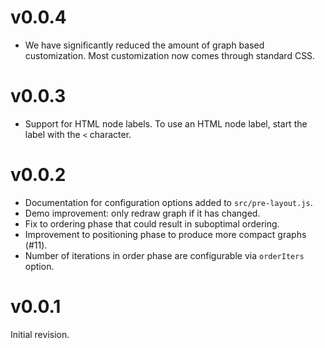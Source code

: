# v0.0.4

* We have significantly reduced the amount of graph based customization. Most
  customization now comes through standard CSS.

# v0.0.3

* Support for HTML node labels. To use an HTML node label, start the label with
  the `<` character.

# v0.0.2

* Documentation for configuration options added to `src/pre-layout.js`.
* Demo improvement: only redraw graph if it has changed.
* Fix to ordering phase that could result in suboptimal ordering.
* Improvement to positioning phase to produce more compact graphs (#11).
* Number of iterations in order phase are configurable via `orderIters` option.

# v0.0.1

Initial revision.
